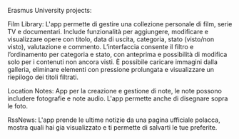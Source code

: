 Erasmus University projects:

Film Library:
L'app permette di gestire una collezione personale di film, serie TV e documentari. Include funzionalità per aggiungere, modificare e visualizzare opere con titolo, data di uscita, categoria, stato (visto/non visto), valutazione e commento.
L’interfaccia consente il filtro e l’ordinamento per categoria e stato, con anteprima e possibilità di modifica solo per i contenuti non ancora visti. È possibile caricare immagini dalla galleria, eliminare elementi con pressione prolungata e visualizzare un riepilogo dei titoli filtrati.

Location Notes:
App per la creazione e gestione di note, le note possono includere fotografie e note audio.
L'app permette anche di disegnare sopra le foto.

RssNews:
L'app prende le ultime notizie da una pagina ufficiale polacca, mostra quali hai gia visualizzato e ti permette di salvarti le tue preferite.
